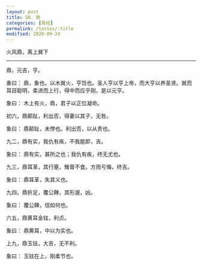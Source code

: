 ```yaml
---
layout: post
title: 50. 鼎
categories: [易经]
permalink: /tastes/:title
modified: 2020-09-24
---
```


火风鼎，离上巽下

---

鼎，元吉，亨。

彖曰： 鼎，象也。以木巽火，亨饪也。圣人亨以亨上帝，而大亨以养圣贤。巽而耳目聪明，柔进而上行，得中而应乎刚，是以元亨。

象曰： 木上有火，鼎，君子以正位凝命。

初六，鼎颠趾，利出否，得妻以其子，无咎。

象曰： 鼎颠趾，未悖也。利出否，以从贵也。

九二，鼎有实，我仇有疾，不我能即，吉。

象曰： 鼎有实，甚所之也；我仇有疾，终无尤也。

九三，鼎耳革，其行塞，雉膏不食。方雨亏悔，终吉。

象曰： 鼎耳革，失其义也。

九四，鼎折足，覆公餗，其形渥，凶。

象曰： 覆公餗，信如何也。

六五，鼎黄耳金铉，利贞。

象曰： 鼎黄耳，中以为实也。

上九，鼎玉铉，大吉，无不利。

象曰： 玉铉在上，刚柔节也。
